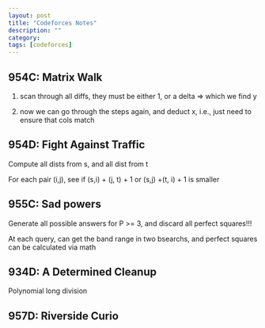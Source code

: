 ```yaml
---
layout: post
title: "Codeforces Notes" 
description: ""
category: 
tags: [codeforces]
---
```


954C: Matrix Walk
---------
1. scan through all diffs, they must be either 1, or a delta => which we find y 

2. now we can go through the steps again, and deduct x, i.e., just need to ensure that cols match


954D: Fight Against Traffic
---------
Compute all dists from s, and all dist from t

For each pair (i,j), see if (s,i) + (j, t) + 1 or (s,j) +(t, i) + 1 is smaller

955C: Sad powers
-----------
Generate all possible answers for P >= 3, and discard all perfect squares!!!

At each query, can get the band range in two bsearchs, and perfect squares can be calculated via math


934D: A Determined Cleanup
-----------
Polynomial long division

957D: Riverside Curio
-----------
